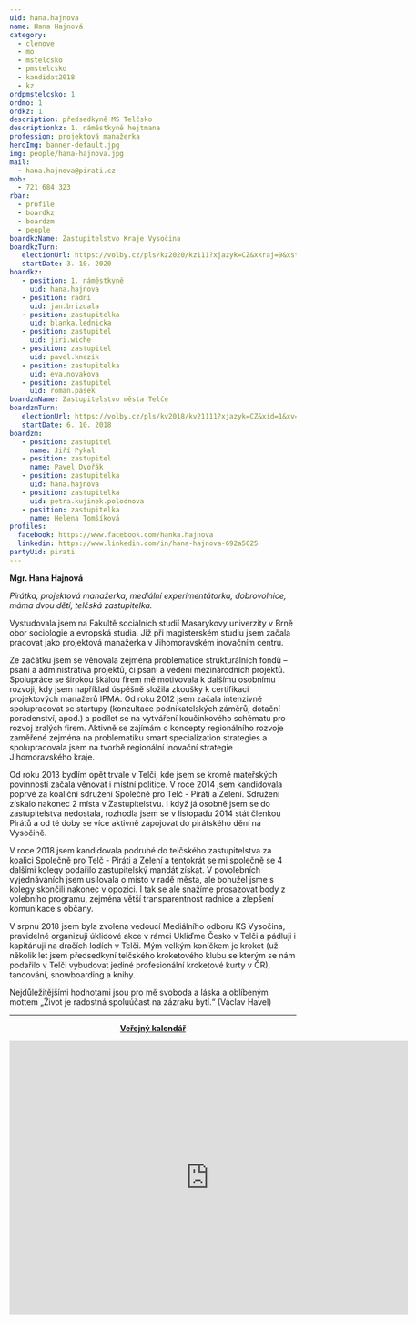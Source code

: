 ```yaml
---
uid: hana.hajnova
name: Hana Hajnová
category:
  - clenove
  - mo
  - mstelcsko
  - pmstelcsko
  - kandidat2018
  - kz
ordpmstelcsko: 1
ordmo: 1
ordkz: 1
description: předsedkyně MS Telčsko
descriptionkz: 1. náměstkyně hejtmana
profession: projektová manažerka
heroImg: banner-default.jpg
img: people/hana-hajnova.jpg
mail:
  - hana.hajnova@pirati.cz
mob:
  - 721 684 323
rbar:
  - profile
  - boardkz
  - boardzm
  - people
boardkzName: Zastupitelstvo Kraje Vysočina
boardkzTurn:
   electionUrl: https://volby.cz/pls/kz2020/kz111?xjazyk=CZ&xkraj=9&xstrana=0&xv=2&xt=3
   startDate: 3. 10. 2020
boardkz:
   - position: 1. náměstkyně
     uid: hana.hajnova
   - position: radní
     uid: jan.brizdala
   - position: zastupitelka
     uid: blanka.lednicka
   - position: zastupitel
     uid: jiri.wiche
   - position: zastupitel
     uid: pavel.knezik
   - position: zastupitelka
     uid: eva.novakova
   - position: zastupitel
     uid: roman.pasek
boardzmName: Zastupitelstvo města Telče
boardzmTurn:
   electionUrl: https://volby.cz/pls/kv2018/kv21111?xjazyk=CZ&xid=1&xv=23&xdz=2&xnumnuts=6102&xobec=588024&xstrana=0&xstat=0&xodkaz=1
   startDate: 6. 10. 2018
boardzm:
   - position: zastupitel
     name: Jiří Pykal
   - position: zastupitel
     name: Pavel Dvořák
   - position: zastupitelka
     uid: hana.hajnova
   - position: zastupitelka
     uid: petra.kujinek.polodnova
   - position: zastupitelka
     name: Helena Tomšíková
profiles:
  facebook: https://www.facebook.com/hanka.hajnova
  linkedin: https://www.linkedin.com/in/hana-hajnova-692a5025
partyUid: pirati
---
```


**Mgr. Hana Hajnová**

*Pirátka, projektová manažerka, mediální experimentátorka, dobrovolnice, máma dvou dětí, telčská zastupitelka.*

Vystudovala jsem na Fakultě sociálních studií Masarykovy univerzity v Brně obor sociologie a evropská studia. Již při magisterském studiu jsem začala pracovat jako projektová manažerka v Jihomoravském inovačním centru.

Ze začátku jsem se věnovala zejména problematice strukturálních fondů – psaní a administrativa projektů, či psaní a vedení mezinárodních projektů. Spolupráce se širokou škálou firem mě motivovala k dalšímu osobnímu rozvoji, kdy jsem například úspěšně složila zkoušky k certifikaci projektových manažerů IPMA. Od roku 2012 jsem začala intenzivně spolupracovat se startupy (konzultace podnikatelských záměrů, dotační poradenství, apod.) a podílet se na vytváření koučinkového schématu pro rozvoj zralých firem. Aktivně se zajímám o koncepty regionálního rozvoje zaměřené zejména na problematiku smart specialization strategies a spolupracovala jsem na tvorbě regionální inovační strategie Jihomoravského kraje.

Od roku 2013 bydlím opět trvale v Telči, kde jsem se kromě mateřských povinností začala věnovat i místní politice. V roce 2014 jsem kandidovala poprvé za koaliční sdružení Společně pro Telč - Piráti a Zelení. Sdružení získalo nakonec 2 místa v Zastupitelstvu. I když já osobně jsem se do zastupitelstva nedostala, rozhodla jsem se v listopadu 2014 stát členkou Pirátů a od té doby se více aktivně zapojovat do pirátského dění na Vysočině.

V roce 2018 jsem kandidovala podruhé do telčského zastupitelstva za koalici Společně pro Telč - Piráti a Zelení a tentokrát se mi společně se 4 dalšími kolegy podařilo zastupitelský mandát získat. V povolebních vyjednáváních jsem usilovala o místo v radě města, ale bohužel jsme s kolegy skončili nakonec v opozici. I tak se ale snažíme prosazovat body z volebního programu, zejména větší transparentnost radnice a zlepšení komunikace s občany.

V srpnu 2018 jsem byla zvolena vedoucí Mediálního odboru KS Vysočina, pravidelně organizuji úklidové akce v rámci Ukliďme Česko v Telči a pádluji i kapitánuji na dračích lodích v Telči. Mým velkým koníčkem je kroket (už několik let jsem předsedkyní telčského kroketového klubu se kterým se nám podařilo v Telči vybudovat jediné profesionální kroketové kurty v ČR), tancování, snowboarding a knihy.

Nejdůležitějšími hodnotami jsou pro mě svoboda a láska a oblíbeným mottem „Život je radostná spoluúčast na zázraku bytí.“ (Václav Havel)

---
<style>
@media only screen and (max-width: 989px) {
  .desktop {
    visibility: hidden;
  }
}
@media only screen and (min-width: 990px) {
  .mobile {
    visibility: hidden;
  }
}
</style>

<div class="mobile">
  <p align="center"><a href="https://calendar.google.com/calendar/embed?src=hana.hajnova%40kroket.org&ctz=Europe%2FPrague"><b>Veřejný kalendář</b></a></p>
</div>
<div class="hidden lg:block">
  <p align="center"><iframe src="https://calendar.google.com/calendar/embed?src=hana.hajnova%40kroket.org&ctz=Europe%2FPrague" style="border: 0" width="700" height="480" frameborder="0" scrolling="no"></iframe></p>
</div>
